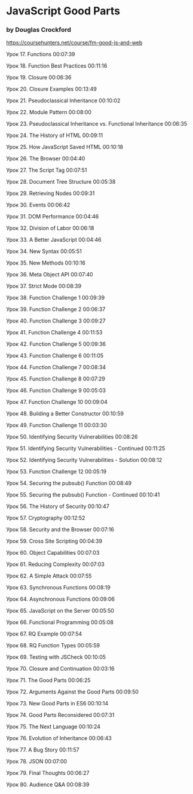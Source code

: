 # JavaScript Good Parts
### by Douglas Crockford
https://coursehunters.net/course/fm-good-js-and-web

Урок 17. Functions 00:07:39

Урок 18. Function Best Practices 00:11:16

Урок 19. Closure 00:06:36

Урок 20. Closure Examples 00:13:49

Урок 21. Pseudoclassical Inheritance 00:10:02

Урок 22. Module Pattern 00:08:00

Урок 23. Pseudoclassical Inheritance vs. Functional Inheritance 00:06:35

Урок 24. The History of HTML 00:09:11

Урок 25. How JavaScript Saved HTML 00:10:18

Урок 26. The Browser 00:04:40

Урок 27. The Script Tag 00:07:51

Урок 28. Document Tree Structure 00:05:38

Урок 29. Retrieving Nodes 00:09:31

Урок 30. Events 00:06:42

Урок 31. DOM Performance 00:04:46

Урок 32. Division of Labor 00:06:18

Урок 33. A Better JavaScript 00:04:46

Урок 34. New Syntax 00:05:51

Урок 35. New Methods 00:10:16

Урок 36. Meta Object API 00:07:40

Урок 37. Strict Mode 00:08:39

Урок 38. Function Challenge 1 00:09:39

Урок 39. Function Challenge 2 00:06:37

Урок 40. Function Challenge 3 00:09:27

Урок 41. Function Challenge 4 00:11:53

Урок 42. Function Challenge 5 00:09:36

Урок 43. Function Challenge 6 00:11:05

Урок 44. Function Challenge 7 00:08:34

Урок 45. Function Challenge 8 00:07:29

Урок 46. Function Challenge 9 00:05:03

Урок 47. Function Challenge 10 00:09:04

Урок 48. Building a Better Constructor 00:10:59

Урок 49. Function Challenge 11 00:03:30

Урок 50. Identifying Security Vulnerabilities 00:08:26

Урок 51. Identifying Security Vulnerabilities - Continued 00:11:25

Урок 52. Identifying Security Vulnerabilities - Solution 00:08:12

Урок 53. Function Challenge 12 00:05:19

Урок 54. Securing the pubsub() Function 00:08:49

Урок 55. Securing the pubsub() Function - Continued 00:10:41

Урок 56. The History of Security 00:10:47

Урок 57. Cryptography 00:12:52

Урок 58. Security and the Browser 00:07:16

Урок 59. Cross Site Scripting 00:04:39

Урок 60. Object Capabilities 00:07:03

Урок 61. Reducing Complexity 00:07:03

Урок 62. A Simple Attack 00:07:55

Урок 63. Synchronous Functions 00:08:19

Урок 64. Asynchronous Functions 00:09:06

Урок 65. JavaScript on the Server 00:05:50

Урок 66. Functional Programming 00:05:08

Урок 67. RQ Example 00:07:54

Урок 68. RQ Function Types 00:05:59

Урок 69. Testing with JSCheck 00:10:05

Урок 70. Closure and Continuation 00:03:16

Урок 71. The Good Parts 00:06:25

Урок 72. Arguments Against the Good Parts 00:09:50

Урок 73. New Good Parts in ES6 00:10:14

Урок 74. Good Parts Reconsidered 00:07:31

Урок 75. The Next Language 00:10:24

Урок 76. Evolution of Inheritance 00:06:43

Урок 77. A Bug Story 00:11:57

Урок 78. JSON 00:07:00

Урок 79. Final Thoughts 00:06:27

Урок 80. Audience Q&A 00:08:39
